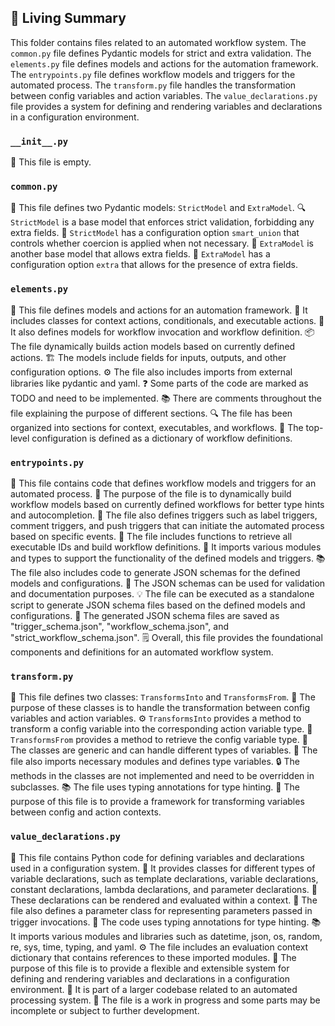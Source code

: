 

<!-- Living README Summary -->
## 🌳 Living Summary

This folder contains files related to an automated workflow system. The `common.py` file defines Pydantic models for strict and extra validation. The `elements.py` file defines models and actions for the automation framework. The `entrypoints.py` file defines workflow models and triggers for the automated process. The `transform.py` file handles the transformation between config variables and action variables. The `value_declarations.py` file provides a system for defining and rendering variables and declarations in a configuration environment.


### `__init__.py`

📄 This file is empty.


### `common.py`

📄 This file defines two Pydantic models: `StrictModel` and `ExtraModel`.
🔍 `StrictModel` is a base model that enforces strict validation, forbidding any extra fields.
🔧 `StrictModel` has a configuration option `smart_union` that controls whether coercion is applied when not necessary.
🧩 `ExtraModel` is another base model that allows extra fields.
🔧 `ExtraModel` has a configuration option `extra` that allows for the presence of extra fields.


### `elements.py`

📝 This file defines models and actions for an automation framework.
🤖 It includes classes for context actions, conditionals, and executable actions.
🔀 It also defines models for workflow invocation and workflow definition.
📦 The file dynamically builds action models based on currently defined actions.
🏗️ The models include fields for inputs, outputs, and other configuration options.
⚙️ The file also includes imports from external libraries like pydantic and yaml.
❓ Some parts of the code are marked as TODO and need to be implemented.
📚 There are comments throughout the file explaining the purpose of different sections.
🔍 The file has been organized into sections for context, executables, and workflows.
📄 The top-level configuration is defined as a dictionary of workflow definitions.


### `entrypoints.py`

📝 This file contains code that defines workflow models and triggers for an automated process.
🔧 The purpose of the file is to dynamically build workflow models based on currently defined workflows for better type hints and autocompletion.
🔀 The file also defines triggers such as label triggers, comment triggers, and push triggers that can initiate the automated process based on specific events.
📄 The file includes functions to retrieve all executable IDs and build workflow definitions.
🔗 It imports various modules and types to support the functionality of the defined models and triggers.
📚 The file also includes code to generate JSON schemas for the defined models and configurations.
🔖 The JSON schemas can be used for validation and documentation purposes.
💡 The file can be executed as a standalone script to generate JSON schema files based on the defined models and configurations.
📂 The generated JSON schema files are saved as "trigger_schema.json", "workflow_schema.json", and "strict_workflow_schema.json".
🗒️ Overall, this file provides the foundational components and definitions for an automated workflow system.


### `transform.py`

📄 This file defines two classes: `TransformsInto` and `TransformsFrom`.
🔄 The purpose of these classes is to handle the transformation between config variables and action variables.
⚙️ `TransformsInto` provides a method to transform a config variable into the corresponding action variable type.
🔀 `TransformsFrom` provides a method to retrieve the config variable type.
🔧 The classes are generic and can handle different types of variables.
📝 The file also imports necessary modules and defines type variables.
🔒 The methods in the classes are not implemented and need to be overridden in subclasses.
📚 The file uses typing annotations for type hinting.
📝 The purpose of this file is to provide a framework for transforming variables between config and action contexts.


### `value_declarations.py`

📄 This file contains Python code for defining variables and declarations used in a configuration system. 
🔧 It provides classes for different types of variable declarations, such as template declarations, variable declarations, constant declarations, lambda declarations, and parameter declarations. 
📝 These declarations can be rendered and evaluated within a context. 
📑 The file also defines a parameter class for representing parameters passed in trigger invocations. 
🔀 The code uses typing annotations for type hinting. 
📚 It imports various modules and libraries such as datetime, json, os, random, re, sys, time, typing, and yaml. 
⚙️ The file includes an evaluation context dictionary that contains references to these imported modules. 
🔖 The purpose of this file is to provide a flexible and extensible system for defining and rendering variables and declarations in a configuration environment. 
🌟 It is part of a larger codebase related to an automated processing system. 
🚧 The file is a work in progress and some parts may be incomplete or subject to further development.

<!-- Living README Summary -->